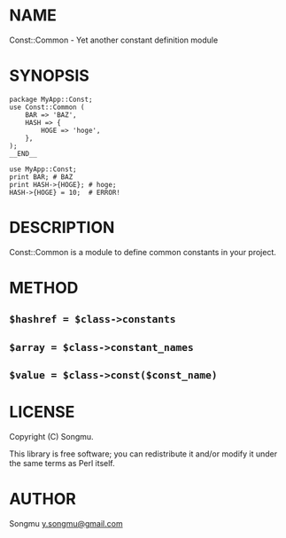 # NAME

Const::Common - Yet another constant definition module

# SYNOPSIS

    package MyApp::Const;
    use Const::Common (
        BAR => 'BAZ',
        HASH => {
            HOGE => 'hoge',
        },
    );
    __END__

    use MyApp::Const;
    print BAR; # BAZ
    print HASH->{HOGE}; # hoge;
    HASH->{HOGE} = 10;  # ERROR!

# DESCRIPTION

Const::Common is a module to define common constants in your project.

# METHOD

## `$hashref = $class->constants`

## `$array = $class->constant_names`

## `$value = $class->const($const_name)`

# LICENSE

Copyright (C) Songmu.

This library is free software; you can redistribute it and/or modify
it under the same terms as Perl itself.

# AUTHOR

Songmu <y.songmu@gmail.com>
